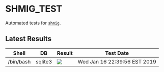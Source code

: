 SHMIG_TEST
=================

Automated tests for [`shmig`](https://github.com/mbucc/shmig/blob/master/shmig).


Latest Results
-----------------

| Shell | DB  | Result | Test Date |
| ----- | --- | ------ | --------- |
| /bin/bash | sqlite3 | ![](https://cdn.rawgit.com/mbucc/shmig_test/master/badges/alpine-3.8-bash-sqlite3.svg?1547696396) | Wed Jan 16 22:39:56 EST 2019 |
